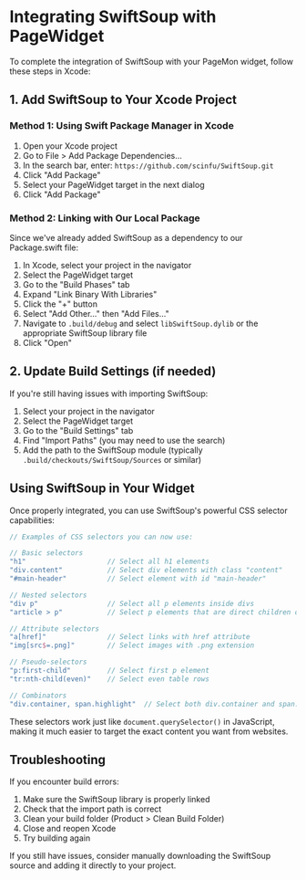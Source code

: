 # Integrating SwiftSoup with PageWidget

To complete the integration of SwiftSoup with your PageMon widget, follow these steps in Xcode:

## 1. Add SwiftSoup to Your Xcode Project

### Method 1: Using Swift Package Manager in Xcode
1. Open your Xcode project
2. Go to File > Add Package Dependencies...
3. In the search bar, enter: `https://github.com/scinfu/SwiftSoup.git`
4. Click "Add Package"
5. Select your PageWidget target in the next dialog
6. Click "Add Package"

### Method 2: Linking with Our Local Package
Since we've already added SwiftSoup as a dependency to our Package.swift file:

1. In Xcode, select your project in the navigator
2. Select the PageWidget target
3. Go to the "Build Phases" tab
4. Expand "Link Binary With Libraries"
5. Click the "+" button
6. Select "Add Other..." then "Add Files..."
7. Navigate to `.build/debug` and select `libSwiftSoup.dylib` or the appropriate SwiftSoup library file
8. Click "Open"

## 2. Update Build Settings (if needed)

If you're still having issues with importing SwiftSoup:

1. Select your project in the navigator
2. Select the PageWidget target
3. Go to the "Build Settings" tab
4. Find "Import Paths" (you may need to use the search)
5. Add the path to the SwiftSoup module (typically `.build/checkouts/SwiftSoup/Sources` or similar)

## Using SwiftSoup in Your Widget

Once properly integrated, you can use SwiftSoup's powerful CSS selector capabilities:

```swift
// Examples of CSS selectors you can now use:

// Basic selectors
"h1"                    // Select all h1 elements
"div.content"           // Select div elements with class "content"
"#main-header"          // Select element with id "main-header"

// Nested selectors
"div p"                 // Select all p elements inside divs
"article > p"           // Select p elements that are direct children of article

// Attribute selectors
"a[href]"               // Select links with href attribute
"img[src$=.png]"        // Select images with .png extension

// Pseudo-selectors
"p:first-child"         // Select first p element
"tr:nth-child(even)"    // Select even table rows

// Combinators
"div.container, span.highlight"  // Select both div.container and span.highlight
```

These selectors work just like `document.querySelector()` in JavaScript, making it much easier to target the exact content you want from websites.

## Troubleshooting

If you encounter build errors:

1. Make sure the SwiftSoup library is properly linked
2. Check that the import path is correct
3. Clean your build folder (Product > Clean Build Folder)
4. Close and reopen Xcode
5. Try building again

If you still have issues, consider manually downloading the SwiftSoup source and adding it directly to your project. 
